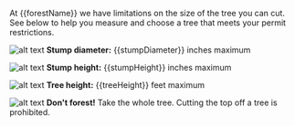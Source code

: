 At {{forestName}} we have limitations on the size of the tree you can cut. See below
to help you measure and choose a tree that meets your permit restrictions.


![alt text](/assets/img/tree-diameter-icon.svg "stump diameter")  **Stump diameter:** {{stumpDiameter}} inches maximum

![alt text](/assets/img/tree-stump-height-icon.svg "stump height")  **Stump height:** {{stumpHeight}} inches maximum

![alt text](/assets/img/tree-height-icon.svg "tree height")  **Tree height:** {{treeHeight}} feet maximum

![alt text](/assets/img/tree-top-icon.svg "no tree-topping")  **Don't forest!** Take the whole tree. Cutting the top off a tree is prohibited.
